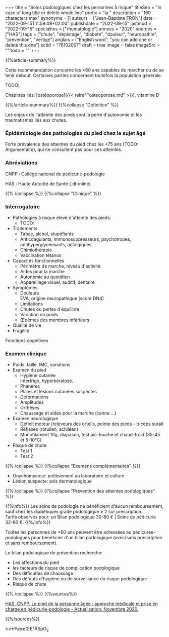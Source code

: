 +++
title = "Soins podologiques chez les personnes à risque"
titleSeo = "In case of long title or delete whole line"
prefix = "la "
description = "160 characters max"
synonyms = []
auteurs = ["Jean-Baptiste FRON"]
date = "2022-09-15T11:59:08+02:00"
publishdate = "2022-09-15"
lastmod = "2022-09-15"
specialites = ["rhumatologie"]
annees = "2020"
sources = ["HAS"]
tags = ["chute", "depistage", "diabete", "douleur", "neuropathie", "prevention", "vertige"]
anglais = ["English word", "you can add one or delete this one"]
sctid = "76102007"
draft = true
image = false
imageSrc = ""
todo = ""
+++

{{%article-summary%}}

Cette recommandation concerne les +60 ans capables de marcher ou de se tenir debout. Certaines parties concernent toutefois la population générale.

TODO:

Chapitres liés: [ostéoporose]({{< relref "osteoporose.md" >}}), vitamine D

{{%/article-summary%}}
{{%collapse "Définition" %}}

Les enjeux de l'atteinte des pieds sont la perte d'autonomie et les traumatismes liés aux chutes.

### Épidémiologie des pathologies du pied chez le sujet âgé

Forte prévalence des atteintes du pied chez les +75 ans (TODO: Argumentaire), qui ne consultent pas pour ces atteintes.

### Abréviations

CNPP
: Collège national de pédicurie-podologie

HAS
: Haute Autorité de Santé
{.dl-inline}

{{% /collapse %}}
{{%collapse "Clinique" %}}

### Interrogatoire

- Pathologies à risque élevé d'atteinte des pieds:
  - TODO:
- Traitements
  - Tabac, alcool, stupéfiants
  - Anticoagulants, immunosuppresseurs, psychotropes, antihyperglycémiants, antalgiques
  - Chimiothérapie
  - Vaccination tétanos
- Capacités fonctionnelles
  - Périmètre de marche, niveau d'activité
  - Aides pour la marche
  - Autonomie au quotidien
  - Appareillage visuel, auditif, dentaire
- Symptômes
  - Douleurs  
    EVA, origine neuropathique (score DN4)
  - Limitations
  - Chutes ou pertes d'équilibre
  - Variation du poids
  - Œdèmes des membres inférieurs
- Qualité de vie
- Fragilité

Fonctions cognitives

### Examen clinique

- Poids, taille, IMC, variations
- Examen du pied
  - Hygiène cutanée  
    Intertrigo, hyperkératose.
  - Phanères
  - Plaies et lésions cutanées suspectes
  - Déformations
  - Amplitudes
  - Orthèses
  - Chaussage et aides pour la marche (canne ...)
- Examen neurologique
  - Déficit moteur (releveurs des orteils, pointe des pieds - triceps sural)
  - Réflexes (rotulien, achiléen)
  - Monofilament 10g, diapason, test pic-touche et chaud-froid (35-45 et 5-10°C)
- Risque de chute
  - Test 1
  - Test 2

{{% /collapse %}}
{{%collapse "Examens complémentaires" %}}

- Onychomycose: prélèvement au laboratoire et culture
- Lésion suspecte: avis dermatologique

{{% /collapse %}}
{{%collapse "Prévention des atteintes podologiques" %}}

{{%info%}}
Les soins de podologie ne bénéficient d'aucun remboursement, sauf chez les diabétiques grade podologique ≥ 2 sur prescription.  
Tarifs observés pour: un Bilan podologique 30-80 € | Soins de pédicurie 32-60 €.
{{%/info%}}

Toutes les personnes de +60 ans peuvent être adressées au pédicures-podologues pour bénéficier d'un bilan podologique (avec/sans prescription et sans remboursement).

Le bilan podologique de prévention recherche:

- Les affections du pied
- les facteurs de risque de complication podologique
- Des difficultés de chaussage
- Des défauts d'hygiène ou de surveillance du risque podologique
- Risque de chute

{{% /collapse %}}
{{%sources%}}

[HAS, CNPP. Le pied de la personne âgée : approche médicale et prise en charge en pédicurie-podologie - Actualisation. Novembre 2020.](https://www.has-sante.fr/jcms/c_272462/fr/le-pied-de-la-personne-agee-approche-medicale-et-prise-en-charge-de-pedicurie-podologie)

{{%/sources%}}

≤≥±®æœŒÈ³ÂSpO<sub>2</sub>
